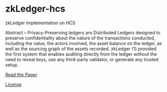 # zkLedger-hcs
 zkLedger implementation on HCS
 
Abstract – Privacy-Preserving ledgers are Distributed Ledgers designed to preserve confidentiality about the nature of the transactions conducted, including the value, the actors involved, the asset balance on the ledger, as well as the sourcing graph of the assets recorded. zkLedger (1) provided the first system that enables auditing directly from the ledger without the need to reveal keys, use any third-party validator, or generate any trusted setup.

[Read the Paper](zkLedger-HCS_1.0.pdf)

[License](LICENSE)

